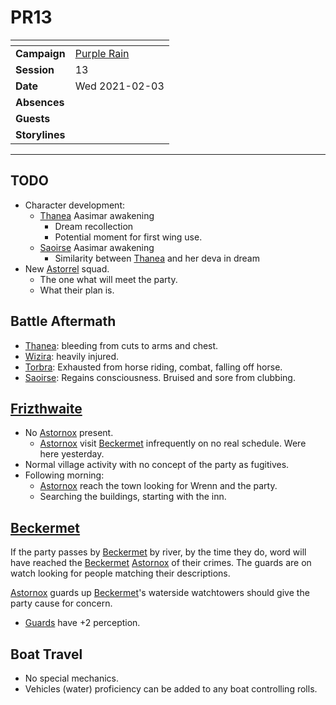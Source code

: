 # PR13

| []() | |
| --- | --- |
| **Campaign** | [Purple Rain](../purple-rain.md) |
| **Session** | 13 |
| **Date** | Wed 2021-02-03 |
| **Absences** | |
| **Guests** | |
| **Storylines** | |

---

## TODO

- Character development:
  - [Thanea](../../../astarus/people/thanea.md) Aasimar awakening
    - Dream recollection
    - Potential moment for first wing use.
  - [Saoirse](../../../astarus/people/saoirse.md) Aasimar awakening
    - Similarity between [Thanea](../../../astarus/people/thanea.md) and her deva in dream
- New [Astorrel](../../../astarus/civilisations/kingdom-of-astor/organisations/astorrel/astorrel.md) squad.
  - The one what will meet the party.
  - What their plan is.

## Battle Aftermath

- [Thanea](../../../astarus/people/thanea.md): bleeding from cuts to arms and chest.
- [Wizira](../../../astarus/people/wizira.md): heavily injured.
- [Torbra](../../../astarus/people/torbra.md): Exhausted from horse riding, combat, falling off horse.
- [Saoirse](../../../astarus/people/saoirse.md): Regains consciousness. Bruised and sore from clubbing.

## [Frizthwaite](../../../astarus/places/villages/frizthwaite.md)

- No [Astornox](../../../astarus/civilisations/kingdom-of-astor/organisations/astornox.md) present.
  - [Astornox](../../../astarus/civilisations/kingdom-of-astor/organisations/astornox.md) visit [Beckermet](../../../astarus/places/towns/beckermet.md) infrequently on no real schedule. Were here yesterday.
- Normal village activity with no concept of the party as fugitives.
- Following morning:
  - [Astornox](../../../astarus/civilisations/kingdom-of-astor/organisations/astornox.md) reach the town looking for Wrenn and the party.
  - Searching the buildings, starting with the inn.

## [Beckermet](../../../astarus/places/towns/beckermet.md)

If the party passes by [Beckermet](../../../astarus/places/towns/beckermet.md) by river, by the time they do, word will have reached the [Beckermet](../../../astarus/places/towns/beckermet.md) [Astornox](../../../astarus/civilisations/kingdom-of-astor/organisations/astornox.md) of their crimes. The guards are on watch looking for people matching their descriptions.

[Astornox](../../../astarus/civilisations/kingdom-of-astor/organisations/astornox.md) guards up [Beckermet](../../../astarus/places/towns/beckermet.md)'s waterside watchtowers should give the party cause for concern.

- [Guards](https://www.dndbeyond.com/monsters/guard) have +2 perception.

## Boat Travel

- No special mechanics.
- Vehicles (water) proficiency can be added to any boat controlling rolls.

